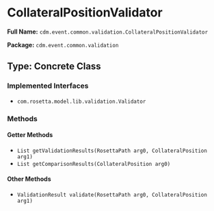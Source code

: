 # CollateralPositionValidator

**Full Name:** `cdm.event.common.validation.CollateralPositionValidator`

**Package:** `cdm.event.common.validation`

## Type: Concrete Class

### Implemented Interfaces

- `com.rosetta.model.lib.validation.Validator`

### Methods

#### Getter Methods

- `List getValidationResults(RosettaPath arg0, CollateralPosition arg1)`
- `List getComparisonResults(CollateralPosition arg0)`

#### Other Methods

- `ValidationResult validate(RosettaPath arg0, CollateralPosition arg1)`


